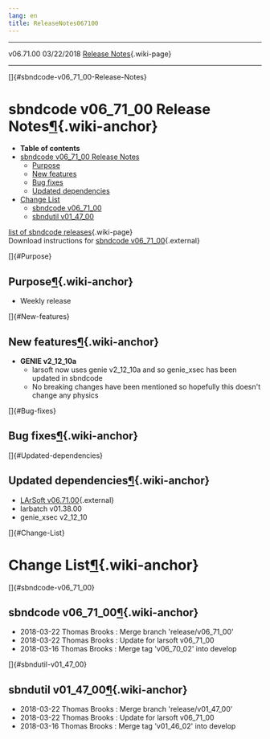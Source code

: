 ```yaml
---
lang: en
title: ReleaseNotes067100
---
```


  ----------- ------------ -- -- ------------------------------------------------------
  v06.71.00   03/22/2018         [Release Notes](ReleaseNotes067100.html){.wiki-page}
  ----------- ------------ -- -- ------------------------------------------------------

[]{#sbndcode-v06_71_00-Release-Notes}

sbndcode v06\_71\_00 Release Notes[¶](#sbndcode-v06_71_00-Release-Notes){.wiki-anchor}
======================================================================================

-   **Table of contents**
-   [sbndcode v06\_71\_00 Release
    Notes](#sbndcode-v06_71_00-Release-Notes)
    -   [Purpose](#Purpose)
    -   [New features](#New-features)
    -   [Bug fixes](#Bug-fixes)
    -   [Updated dependencies](#Updated-dependencies)
-   [Change List](#Change-List)
    -   [sbndcode v06\_71\_00](#sbndcode-v06_71_00)
    -   [sbndutil v01\_47\_00](#sbndutil-v01_47_00)

[list of sbndcode
releases](List_of_SBND_code_releases.html){.wiki-page}\
Download instructions for [sbndcode
v06\_71\_00](http://scisoft.fnal.gov/scisoft/bundles/sbnd/v06_71_00/sbndcode-v06_71_00.html){.external}

[]{#Purpose}

Purpose[¶](#Purpose){.wiki-anchor}
----------------------------------

-   Weekly release

[]{#New-features}

New features[¶](#New-features){.wiki-anchor}
--------------------------------------------

-   **GENIE v2\_12\_10a**
    -   larsoft now uses genie v2\_12\_10a and so genie\_xsec has been
        updated in sbndcode
    -   No breaking changes have been mentioned so hopefully this
        doesn\'t change any physics

[]{#Bug-fixes}

Bug fixes[¶](#Bug-fixes){.wiki-anchor}
--------------------------------------

[]{#Updated-dependencies}

Updated dependencies[¶](#Updated-dependencies){.wiki-anchor}
------------------------------------------------------------

-   [LArSoft
    v06.71.00](https://cdcvs.fnal.gov/redmine/projects/larsoft/wiki/ReleaseNotes067100){.external}
-   larbatch v01.38.00
-   genie\_xsec v2\_12\_10

[]{#Change-List}

Change List[¶](#Change-List){.wiki-anchor}
==========================================

[]{#sbndcode-v06_71_00}

sbndcode v06\_71\_00[¶](#sbndcode-v06_71_00){.wiki-anchor}
----------------------------------------------------------

-   2018-03-22 Thomas Brooks : Merge branch \'release/v06\_71\_00\'
-   2018-03-22 Thomas Brooks : Update for larsoft v06\_71\_00
-   2018-03-16 Thomas Brooks : Merge tag \'v06\_70\_02\' into develop

[]{#sbndutil-v01_47_00}

sbndutil v01\_47\_00[¶](#sbndutil-v01_47_00){.wiki-anchor}
----------------------------------------------------------

-   2018-03-22 Thomas Brooks : Merge branch \'release/v01\_47\_00\'
-   2018-03-22 Thomas Brooks : Update for larsoft v06\_71\_00
-   2018-03-16 Thomas Brooks : Merge tag \'v01\_46\_02\' into develop
